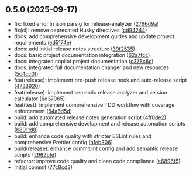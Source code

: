 ## 0.5.0 (2025-09-17)

- fix: fixed error in json parsig for release-analyzer ([2796d9a](https://github-privato/awesomecit/todo/commit/2796d9a))
- fix(ci): remove deprecated Husky directives ([cd94244](https://github-privato/awesomecit/todo/commit/cd94244))
- docs: add comprehensive development guides and update project requirements ([ed5174e](https://github-privato/awesomecit/todo/commit/ed5174e))
- docs: add initial release notes structure ([39f2535](https://github-privato/awesomecit/todo/commit/39f2535))
- docs: basic project documentation integration ([62a7fcc](https://github-privato/awesomecit/todo/commit/62a7fcc))
- docs: integrated copilot project documentation ([c378c6c](https://github-privato/awesomecit/todo/commit/c378c6c))
- docs: integrated full documentation changer and new resources ([5c4cc0f](https://github-privato/awesomecit/todo/commit/5c4cc0f))
- feat(release): implement pre-push release hook and auto-release script ([4738920](https://github-privato/awesomecit/todo/commit/4738920))
- feat(release): implement semantic release analyzer and version calculator ([6d37965](https://github-privato/awesomecit/todo/commit/6d37965))
- feat(test): implement comprehensive TDD workflow with coverage enforcement ([54a6d5d](https://github-privato/awesomecit/todo/commit/54a6d5d))
- build: add automated release notes generation script ([4ff0de2](https://github-privato/awesomecit/todo/commit/4ff0de2))
- build: add comprehensive development and release automation scripts ([68011d8](https://github-privato/awesomecit/todo/commit/68011d8))
- build: enhance code quality with stricter ESLint rules and comprehensive Prettier config ([a1eb306](https://github-privato/awesomecit/todo/commit/a1eb306))
- build(release): enhance commitlint config and add semantic release scripts ([2962bfd](https://github-privato/awesomecit/todo/commit/2962bfd))
- refactor: improve code quality and clean code compliance ([e6896f5](https://github-privato/awesomecit/todo/commit/e6896f5))
- Initial commit ([77c8cd3](https://github-privato/awesomecit/todo/commit/77c8cd3))
